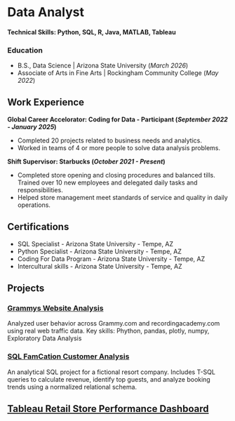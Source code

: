 # Data Analyst 

#### Technical Skills: Python, SQL, R, Java, MATLAB, Tableau

### Education 
- B.S., Data Science | Arizona State University (_March 2026_)
- Associate of Arts in Fine Arts | Rockingham Community College (_May 2022_)

## Work Experience 
**Global Career Accelorator: Coding for Data - Participant (_September 2022 - January 2025_)**
- Completed 20 projects related to business needs and analytics.
- Worked in teams of 4 or more people to solve data analysis problems.

**Shift Supervisor: Starbucks (_October 2021 - Present_)**
- Completed store opening and closing procedures and balanced tills. Trained over 10 new
employees and delegated daily tasks and responsibilities.
- Helped store management meet standards of service and quality in daily operations.

## Certifications 
- SQL Specialist - Arizona State University - Tempe, AZ
- Python Specialist - Arizona State University - Tempe, AZ
- Coding For Data Program - Arizona State University - Tempe, AZ
- Intercultural skills - Arizona State University - Tempe, AZ

## Projects 
### [Grammys Website Analysis](https://github.com/torrip78/grammys-site-analysis)
Analyzed user behavior across Grammy.com and recordingacademy.com using real web traffic data.
Key skills: Phython, pandas, plotly, numpy, Exploratory Data Analysis
### [SQL FamCation Customer Analysis](https://github.com/torrip78/SQL-indepth-project/tree/main)
An analytical SQL project for a fictional resort company. Includes T-SQL queries to calculate revenue, identify top guests, and analyze booking trends using a normalized relational schema.
## [Tableau Retail Store Performance Dashboard](https://github.com/torrip78/Tableau-retail-store-dashboard/tree/main)

  
